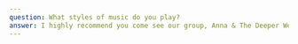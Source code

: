 ```yaml
---
question: What styles of music do you play?
answer: I highly recommend you come see our group, Anna & The Deeper Well, perform live. We play a wide range of music including pop, folk, blues, jazz and country.  We will cater to your specific requests the night of your wedding. We will also DJ any other desired music. You will receive a “DJ” request form prior to your wedding day.
---
```

